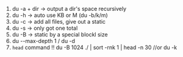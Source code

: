 1. du -a + dir -> output a dir's space recursively
2. du -h -> auto use KB or M (du -b/k/m)
3. du -c -> add all files, give out a static
4. du -s -> only got one total
5. du -B -> static by a special blockl size
6. du --max-depth 1 / du -d
7. `head` command !! 
du -B 1024 ./ | sort -rnk 1 | head -n 30  //or du -k